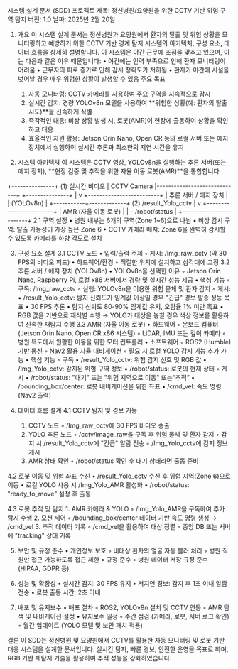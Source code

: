 시스템 설계 문서 (SDD)
프로젝트 제목: 정신병원/요양원을 위한 CCTV 기반 위험 구역 탐지
	버전: 1.0
날짜: 2025년 2월 20일

1. 개요
이 시스템 설계 문서는 정신병원과 요양원에서 환자의 탈출 및 위험 상황을 모니터링하고 예방하기 위한 CCTV 기반 경계 탐지 시스템의 아키텍처, 구성 요소, 데이터 흐름을 상세히 설명합니다.
이 시스템은 야간 근무에 초점을 맞추고 있으며, 이는 다음과 같은 이유 때문입니다:
    • 야간에는 인력 부족으로 인해 환자 모니터링이 어려움
    • 근무자의 피로 증가로 인해 감시 정확도가 저하됨
    • 환자가 야간에 시설을 벗어날 경우 매우 위험한 상황이 발생할 수 있음
주요 목표
    1. 자동 모니터링: CCTV 카메라를 사용하여 주요 구역을 지속적으로 감시
    2. 실시간 감지: 경량 YOLOv8n 모델을 사용하여 **위험한 상황(예: 환자의 탈출 시도)**을 신속하게 식별
    3. 즉각적인 대응: 비상 상황 발생 시, 로봇(AMR)이 현장에 출동하여 상황을 확인하고 대응
    4. 효율적인 자원 활용: Jetson Orin Nano, Open CR 등의 로컬 서버 또는 에지 장치에서 실행하여 실시간 추론과 최소한의 지연 시간을 유지

2. 시스템 아키텍처
이 시스템은 CCTV 영상, YOLOv8n을 실행하는 추론 서버(또는 에지 장치), **현장 검증 및 추적을 위한 자율 이동 로봇(AMR)**을 통합합니다.

+---------------+       (1) 실시간 비디오
|  CCTV Camera  |-----------------------------+
+---------------+                             |
                                              v
                             +-------------------------+
                             |  추론 서버 / 에지 장치  |
                             |  (YOLOv8n)              |
                             +-----------+-------------+
                             (2) /result_Yolo_cctv
                                         |
                                         v
                             +------------------------+
                             |  AMR (자율 이동 로봇)  |
                             |  - /robot/status      |
                             +------------------------+
2.1 구역 설정
    • 병원 내부는 6개의 구역(Zone 1~6)으로 나뉨
    • 비상 감시 구역: 탈출 가능성이 가장 높은 Zone 6
    • CCTV 카메라 배치: Zone 6을 완벽히 감시할 수 있도록 카메라를 하향 각도로 설치

3. 구성 요소 설계
3.1 CCTV 노드
    • 입력/출력 주제
        ◦ 게시: /Img_raw_cctv (약 30 FPS의 비디오 피드)
    • 하드웨어/환경
        ◦ 적절한 위치에 설치하고 삼각대에 고정
3.2 추론 서버 / 에지 장치 (YOLOv8n)
    • YOLOv8n을 선택한 이유
        ◦ Jetson Orin Nano, Raspberry Pi, 로컬 x86 서버에서 경량 및 실시간 성능 제공
    • 핵심 기능
        ◦ 구독: /Img_raw_cctv
        ◦ 실행: YOLOv8n을 이용한 위험 물체 및 환자 감지
        ◦ 게시:
            ▪ /result_Yolo_cctv: 탐지 신뢰도가 임계값 이상일 경우 "긴급" 경보 발송
성능 목표
    • 30 FPS 추론
    • 탐지 신뢰도 80-90% 임계값 유지, 오탐율 1% 미만 목표
    • RGB 값을 기반으로 재식별 수행 → YOLO가 대상을 놓칠 경우 색상 정보를 활용하여 신속한 재탐지 수행
3.3 AMR (자율 이동 로봇)
    • 하드웨어
        ◦ 온보드 컴퓨터 (Jetson Orin Nano, Open CR x86 시스템)
        ◦ LiDAR, IMU 또는 깊이 카메라
        ◦ 병원 복도에서 원활한 이동을 위한 모터 컨트롤러
    • 소프트웨어
        ◦ ROS2 (Humble) 기반 통신
        ◦ Nav2 활용 자율 내비게이션
        ◦ 필요 시 로컬 YOLO 감지 기능 추가 가능
    • 핵심 기능
        ◦ 구독
            ▪ /result_Yolo_cctv: 위험 감지 신호 및 RGB 값
            ▪ /Img_Yolo_cctv: 감지된 위험 구역 정보
            ▪ /robot/status: 로봇의 현재 상태
        ◦ 게시
            ▪ /robot/status: "대기" 또는 "위험 지역으로 이동" 또는“추적”
            ▪ /bounding_box/center: 로봇 내비게이션을 위한 좌표
            ▪ /cmd_vel: 속도 명령 (Nav2 출력)

4. 데이터 흐름 설계
4.1 CCTV 탐지 및 경보 기능
    1. CCTV 노드
        ◦ /Img_raw_cctv에 30 FPS 비디오 송출
    2. YOLO 추론 노드
        ◦ /cctv/image_raw을 구독 후 위험 물체 및 환자 감지
        ◦ 감지 시 /result_Yolo_cctv에 "긴급" 알람 전송
        ◦ /Img_Yolo_cctv에 감지 정보 게시
    3. AMR 상태 확인
        ◦ /robot/status 확인 후 대기 상태라면 출동 준비

4.2 로봇 이동 및 위험 좌표 수신
    • /result_Yolo_cctv 수신 후 위험 지역(Zone 6)으로 이동
    • 로컬 YOLO 사용 시 /Img_Yolo_AMR 활성화
    • /robot/status: "ready_to_move" 설정 후 출동

4.3 로봇 추적 및 탐지
    1. AMR 카메라 & YOLO
        ◦ /Img_Yolo_AMR을 구독하여 추가 탐지 수행
    2. 모션 제어
        ◦ /bounding_box/center 데이터 기반 속도 명령 생성 → /cmd_vel
    3. 추적 데이터 기록
        ◦ /cmd_vel을 활용하여 대상 정렬
        ◦ 중앙 DB 또는 서버에 "tracking" 상태 기록

5. 보안 및 규정 준수
    • 개인정보 보호
        ◦ 비대상 환자의 얼굴 자동 블러 처리
        ◦ 병원 직원만 접근 가능하도록 접근 제한
    • 규정 준수
        ◦ 병원 데이터 저장 규정 준수 (HIPAA, GDPR 등)

6. 성능 및 확장성
    • 실시간 감지: 30 FPS 유지
    • 저지연 경보: 감지 후 1초 이내 알람 전송
    • 로봇 출동 시간: 2초 이내

7. 배포 및 유지보수
    • 배포 절차
        ◦ ROS2, YOLOv8n 설치 및 CCTV 연동
        ◦ AMR 탐색 및 내비게이션 설정
    • 유지보수 일정
        ◦ 주간 점검 (카메라, 로봇, 서버 로그 확인)
        ◦ 월간 업데이트 (YOLO 모델 및 보안 패치 적용)

결론
이 SDD는 정신병원 및 요양원에서 CCTV를 활용한 자동 모니터링 및 로봇 기반 대응 시스템을 설계한 문서입니다. 실시간 탐지, 빠른 경보, 안전한 운영을 목표로 하며, RGB 기반 재탐지 기술을 활용하여 추적 성능을 강화하였습니다.

